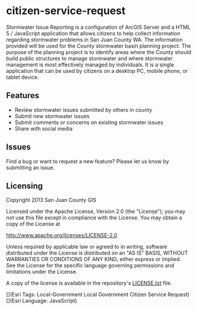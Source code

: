 # citizen-service-request

Stormwater Issue Reporting is a configuration of ArcGIS Server and a HTML 5 / JavaScript application that allows citizens to help collect information regarding stormwater problems in San Juan County WA.  The information provided will be used for the County stormwater basin planning project.  The purpose of the planning project is to identify areas where the County should build public structures to manage stormwater and where stormwater management is most effectively managed by individuals. It is a single application that can be used by citizens on a desktop PC, mobile phone, or tablet device.

## Features

* Review stormwater issues submitted by others in county
* Submit new stormwater issues
* Submit comments or concerns on existing stormwater issues
* Share with social media


## Issues

Find a bug or want to request a new feature?  Please let us know by submitting an issue.

## Licensing

Copyright 2013 San Juan County GIS

Licensed under the Apache License, Version 2.0 (the "License");
you may not use this file except in compliance with the License.
You may obtain a copy of the License at

   http://www.apache.org/licenses/LICENSE-2.0

Unless required by applicable law or agreed to in writing, software
distributed under the License is distributed on an "AS IS" BASIS,
WITHOUT WARRANTIES OR CONDITIONS OF ANY KIND, either express or implied.
See the License for the specific language governing permissions and
limitations under the License.

A copy of the license is available in the repository's
[LICENSE.txt](https://raw.github.com/Esri/citizen-service-request/master/LICENSE.txt) file.

[](Esri Tags: Local-Government Local Government Citizen Service Request)
[](Esri Language: JavaScript)
